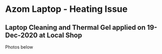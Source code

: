 # Azom Laptop - Heating Issue 

## Laptop Cleaning and Thermal Gel applied on 19-Dec-2020 at Local Shop

Photos below
